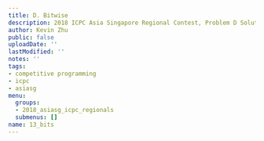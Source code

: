 ```yaml
---
title: D. Bitwise
description: 2018 ICPC Asia Singapore Regional Contest, Problem D Solution
author: Kevin Zhu
public: false
uploadDate: ''
lastModified: ''
notes: ''
tags:
- competitive programming
- icpc
- asiasg
menu:
  groups:
  - 2018_asiasg_icpc_regionals
  submenus: []
name: 13_bits
---
```

